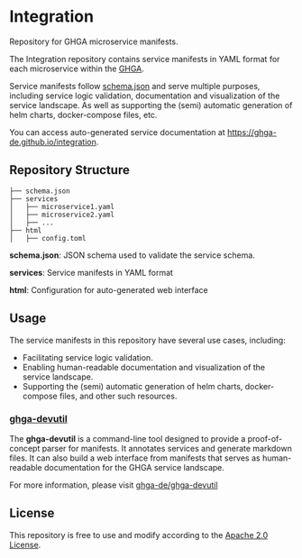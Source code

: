 # Integration
Repository for GHGA microservice manifests.

The Integration repository contains service manifests in YAML format for each microservice within the [GHGA](https://github.com/ghga-de). 

Service manifests follow [schema.json](https://github.com/ghga-de/integration/blob/9c8d1c80bab3af0062ac0a59f1117252bfe7285e/schema.json) and serve multiple purposes, including service logic validation, documentation and visualization of the service landscape. As well as supporting the (semi) automatic generation of helm charts, docker-compose files, etc.

You can access auto-generated service documentation at https://ghga-de.github.io/integration.

## Repository Structure

```
├── schema.json
├── services
│   ├── microservice1.yaml
│   ├── microservice2.yaml
│   ├── ...
├── html
│   ├── config.toml
```
**schema.json**: JSON schema used to validate the service schema.

**services**: Service manifests in YAML format

**html**: Configuration for auto-generated web interface

## Usage
The service manifests in this repository have several use cases, including:

- Facilitating service logic validation.
- Enabling human-readable documentation and visualization of the service landscape.
- Supporting the (semi) automatic generation of helm charts, docker-compose files, and other such resources.

### [ghga-devutil](https://github.com/ghga-de/ghga-devutil)
The **ghga-devutil** is a command-line tool designed to provide a proof-of-concept parser for manifests. It annotates services and generate markdown files. It can also build a web interface from manifests that serves as human-readable documentation for the GHGA service landscape. 

For more information, please visit [ghga-de/ghga-devutil](https://github.com/ghga-de/ghga-devutil)

## License
This repository is free to use and modify according to the [Apache 2.0 License](https://github.com/ghga-de/microservice-repository-template/blob/main/LICENSE).
